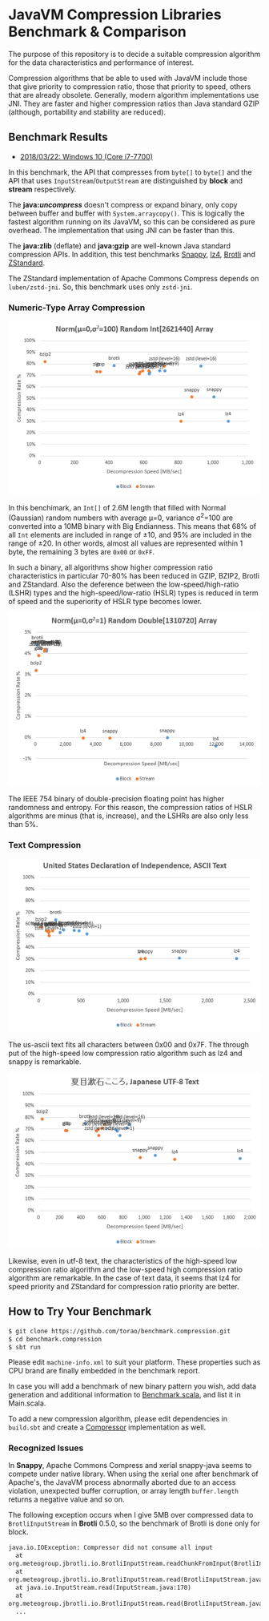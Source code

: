 # JavaVM Compression Libraries Benchmark &amp; Comparison

The purpose of this repository is to decide a suitable compression algorithm for the data characteristics and performance of interest.

Compression algorithms that be able to used with JavaVM include those that give priority to compression ratio, those that priority to speed, others that are already obsolete. Generally, modern algorithm implementations use JNI. They are faster and higher compression ratios than Java standard GZIP (although, portability and stability are reduced).

## Benchmark Results

* [2018/03/22: Windows 10 (Core i7-7700)](benchmark/amd64_windows10_20180322.md)

In this benchmark, the API that compresses from `byte[]` to `byte[]` and the API that uses `InputStream`/`OutputStream` are distinguished by **block** and **stream** respectively.

The **java:*uncompress*** doesn't compress or expand binary, only copy between buffer and buffer with `System.arraycopy()`. This is logically the fastest algorithm running on its JavaVM, so this can be considered as pure overhead. The implementation that using JNI can be faster than this.

The **java:zlib** (deflate) and **java:gzip** are well-known Java standard compression APIs.
In addition, this test benchmarks [Snappy](https://github.com/google/snappy), [lz4](https://github.com/lz4/lz4), [Brotli](https://github.com/google/brotli) and [ZStandard](https://github.com/facebook/zstd).

The ZStandard implementation of Apache Commons Compress depends on `luben/zstd-jni`. So, this benchmark uses only `zstd-jni`.


### Numeric-Type Array Compression

![Int Array Compression for Norm](benchmark/20180322_norn-int.png)

In this benchimark, an `Int[]` of 2.6M length that filled with Normal (Gaussian) random numbers with average μ=0, variance σ<sup>2</sup>=100 are converted into a 10MB binary with Big Endianness. This means that 68% of all `Int` elements are included in range of ±10, and 95% are included in the range of ±20. In other words, almost all values are represented within 1 byte, the remaining 3 bytes are `0x00` or `0xFF`.

In such a binary, all algorithms show higher compression ratio characteristics in particular 70-80% has been reduced in GZIP, BZIP2, Brotli and ZStandard. Also the deference between the low-speed/high-ratio (LSHR) types and the high-speed/low-ratio (HSLR) types is reduced in term of speed and the superiority of HSLR type becomes lower.

![Int Array Compression for Norm](benchmark/20180322_norn-double.png)

The IEEE 754 binary of double-precision floating point has higher randomness and entropy. For this reason, the compression ratios of HSLR algorithms are minus (that is, increase), and the LSHRs are also only less than 5%.

### Text Compression

![US-ASCII Text Compression](benchmark/20180322_us-ascii.png)

The us-ascii text fits all characters between 0x00 and 0x7F.
The through put of the high-speed low compression ratio algorithm such as lz4 and snappy is remarkable.

![UTF-8 Text Compression](benchmark/20180322_utf-8.png)

Likewise, even in utf-8 text, the characteristics of the high-speed low compression ratio algorithm and the low-speed high compression ratio algorithm are remarkable.
In the case of text data, it seems that lz4 for speed priority and ZStandard for compression ratio priority are better.

## How to Try Your Benchmark

```
$ git clone https://github.com/torao/benchmark.compression.git
$ cd benchmark.compression
$ sbt run
```

Please edit `machine-info.xml` to suit your platform. These properties such as CPU brand are finally embedded in the benchmark report.

In case you will add a benchmark of new binary pattern you wish, add data generation and additional information to [Benchmark.scala](/torao/benchmark.compression/blob/master/src/main/scala/at/hazm/benchmark/compression/Benchmark.scala), and list it in Main.scala.

To add a new compression algorithm, please edit dependencies in `build.sbt` and create a [Compressor](/torao/benchmark.compression/blob/master/src/main/scala/at/hazm/benchmark/compression/Compressor.scala) implementation as well.

### Recognized Issues

In **Snappy**, Apache Commons Compress and xerial snappy-java seems to compete under native library. When using the xerial one after benchmark of Apache's, the JavaVM process abnormally aborted due to an access violation, unexpected buffer corruption, or array length `buffer.length` returns a negative value and so on.

The following exception occurs when I give 5MB over compressed data to `BrotliInputStream` in **Brotli** 0.5.0, so the benchmark of Brotli is done only for block.

```
java.io.IOException: Compressor did not consume all input
  at org.meteogroup.jbrotli.io.BrotliInputStream.readChunkFromInput(BrotliInputStream.java:107)
  at org.meteogroup.jbrotli.io.BrotliInputStream.read(BrotliInputStream.java:44)
  at java.io.InputStream.read(InputStream.java:170)
  at org.meteogroup.jbrotli.io.BrotliInputStream.read(BrotliInputStream.java:56)
  ...
```